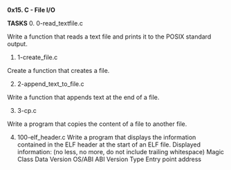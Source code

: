 **0x15. C - File I/O**

**TASKS**
0. 0-read_textfile.c

Write a function that reads a text file and prints it to the POSIX standard output.

1. 1-create_file.c

Create a function that creates a file.

2. 2-append_text_to_file.c

Write a function that appends text at the end of a file.

3. 3-cp.c

Write a program that copies the content of a file to another file.

4. 100-elf_header.c
Write a program that displays the information contained in the ELF header at the start of an ELF file.
Displayed information: (no less, no more, do not include trailing whitespace)
Magic
Class
Data
Version
OS/ABI
ABI Version
Type
Entry point address
